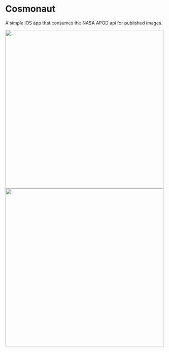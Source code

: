 # Cosmonaut
A simple iOS app that consumes the NASA APOD api for published images.

<img height=500 src=https://user-images.githubusercontent.com/8634165/188332752-6a2666d4-638f-425d-bbf2-ddc430979aa1.png /><img height=500 src=https://user-images.githubusercontent.com/8634165/188332759-73a6f5c5-21a0-424e-a507-9c6fb64db01c.png />
